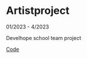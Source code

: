 # Artistproject

01/2023 - 4/2023

Develhope school team project

[Code](https://github.com/Matteo-Ricciotti/artistall/tree/dev)
